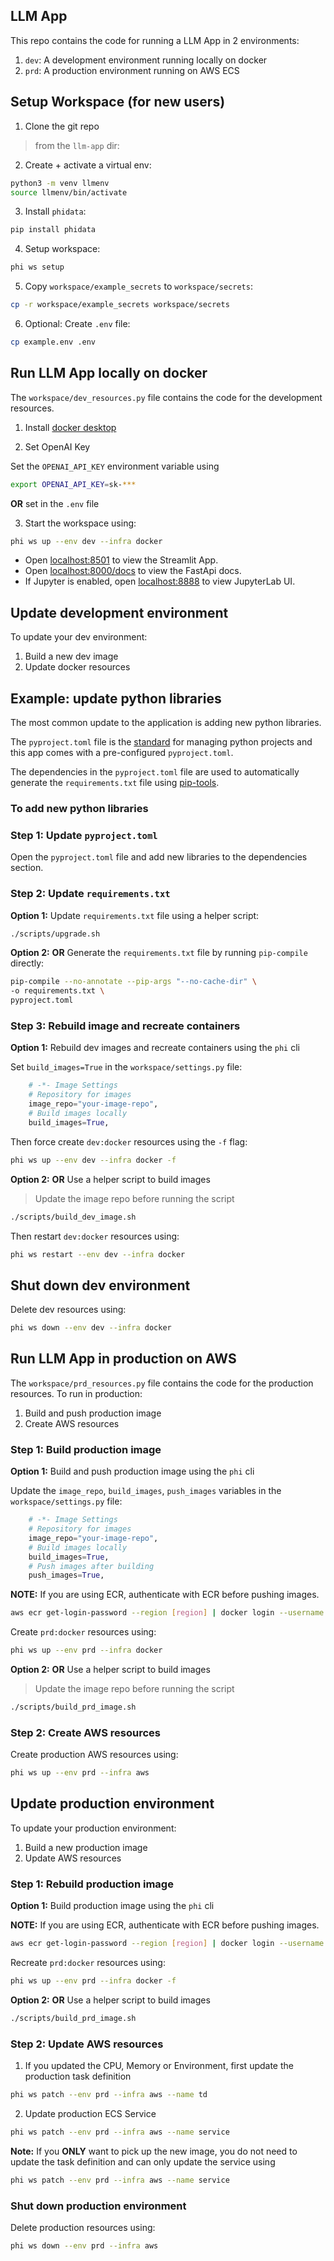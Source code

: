 ## LLM App

This repo contains the code for running a LLM App in 2 environments:

1. `dev`: A development environment running locally on docker
2. `prd`: A production environment running on AWS ECS

## Setup Workspace (for new users)

1. Clone the git repo

> from the `llm-app` dir:

2. Create + activate a virtual env:

```sh
python3 -m venv llmenv
source llmenv/bin/activate
```

3. Install `phidata`:

```sh
pip install phidata
```

4. Setup workspace:

```sh
phi ws setup
```

5. Copy `workspace/example_secrets` to `workspace/secrets`:

```sh
cp -r workspace/example_secrets workspace/secrets
```

6. Optional: Create `.env` file:

```sh
cp example.env .env
```

## Run LLM App locally on docker

The `workspace/dev_resources.py` file contains the code for the development resources.

1. Install [docker desktop](https://www.docker.com/products/docker-desktop)

2. Set OpenAI Key

Set the `OPENAI_API_KEY` environment variable using

```sh
export OPENAI_API_KEY=sk-***
```

**OR** set in the `.env` file

3. Start the workspace using:

```sh
phi ws up --env dev --infra docker
```

- Open [localhost:8501](http://localhost:8501) to view the Streamlit App.
- Open [localhost:8000/docs](http://localhost:8000/docs) to view the FastApi docs.
- If Jupyter is enabled, open [localhost:8888](http://localhost:8888) to view JupyterLab UI.

## Update development environment

To update your dev environment:

1. Build a new dev image
2. Update docker resources

## Example: update python libraries

The most common update to the application is adding new python libraries.

The `pyproject.toml` file is the [standard](https://peps.python.org/pep-0621/) for managing python projects and this app comes with a pre-configured `pyproject.toml`.

The dependencies in the `pyproject.toml` file are used to automatically generate the `requirements.txt` file using [pip-tools](https://pip-tools.readthedocs.io/en/latest/).

### To add new python libraries

### Step 1: Update `pyproject.toml`

Open the `pyproject.toml` file and add new libraries to the dependencies section.

### Step 2: Update `requirements.txt`

**Option 1:** Update `requirements.txt` file using a helper script:

```sh
./scripts/upgrade.sh
```

**Option 2:** **OR** Generate the `requirements.txt` file by running `pip-compile` directly:

```sh
pip-compile --no-annotate --pip-args "--no-cache-dir" \
-o requirements.txt \
pyproject.toml
```

### Step 3: Rebuild image and recreate containers

**Option 1:** Rebuild dev images and recreate containers using the `phi` cli

Set `build_images=True` in the `workspace/settings.py` file:

```python
    # -*- Image Settings
    # Repository for images
    image_repo="your-image-repo",
    # Build images locally
    build_images=True,
```

Then force create `dev:docker` resources using the `-f` flag:

```sh
phi ws up --env dev --infra docker -f
```

**Option 2:** **OR** Use a helper script to build images

> Update the image repo before running the script

```sh
./scripts/build_dev_image.sh
```

Then restart `dev:docker` resources using:

```sh
phi ws restart --env dev --infra docker
```

## Shut down dev environment

Delete dev resources using:

```sh
phi ws down --env dev --infra docker
```

## Run LLM App in production on AWS

The `workspace/prd_resources.py` file contains the code for the production resources. To run in production:

1. Build and push production image
2. Create AWS resources

### Step 1: Build production image

**Option 1:** Build and push production image using the `phi` cli

Update the `image_repo`, `build_images`, `push_images` variables in the `workspace/settings.py` file:

```python
    # -*- Image Settings
    # Repository for images
    image_repo="your-image-repo",
    # Build images locally
    build_images=True,
    # Push images after building
    push_images=True,
```

**NOTE:** If you are using ECR, authenticate with ECR before pushing images.

```sh
aws ecr get-login-password --region [region] | docker login --username AWS --password-stdin [account].dkr.ecr.[region].amazonaws.com
```

Create `prd:docker` resources using:

```sh
phi ws up --env prd --infra docker
```

**Option 2:** **OR** Use a helper script to build images

> Update the image repo before running the script

```sh
./scripts/build_prd_image.sh
```

### Step 2: Create AWS resources

Create production AWS resources using:

```sh
phi ws up --env prd --infra aws
```

## Update production environment

To update your production environment:

1. Build a new production image
2. Update AWS resources

### Step 1: Rebuild production image

**Option 1:** Build production image using the `phi` cli

**NOTE:** If you are using ECR, authenticate with ECR before pushing images.

```sh
aws ecr get-login-password --region [region] | docker login --username AWS --password-stdin [account].dkr.ecr.[region].amazonaws.com
```

Recreate `prd:docker` resources using:

```sh
phi ws up --env prd --infra docker -f
```

**Option 2:** **OR** Use a helper script to build images

```sh
./scripts/build_prd_image.sh
```

### Step 2: Update AWS resources

1. If you updated the CPU, Memory or Environment, first update the production task definition

```sh
phi ws patch --env prd --infra aws --name td
```

2. Update production ECS Service

```sh
phi ws patch --env prd --infra aws --name service
```

**Note:** If you **ONLY** want to pick up the new image, you do not need to update the task definition and can only update the service using

```sh
phi ws patch --env prd --infra aws --name service
```

### Shut down production environment

Delete production resources using:

```sh
phi ws down --env prd --infra aws
```
